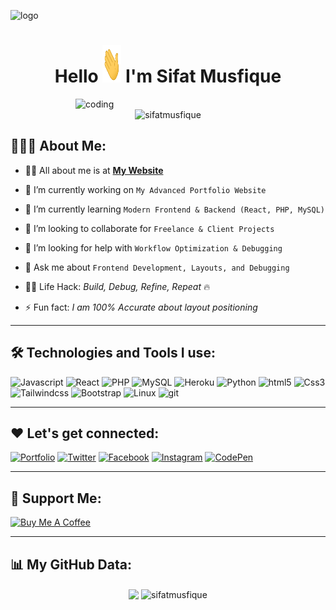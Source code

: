 ![logo](https://github.com/sifatmusfique/sifatmusfique/blob/main/1000116534.jpg)
<h1 align="center">Hello <img src="https://raw.githubusercontent.com/ABSphreak/ABSphreak/master/gifs/Hi.gif" width="30px" height="60px"> I'm Sifat Musfique</h1>

<img align="right" alt="coding" width="400" src="https://media.giphy.com/media/v1.Y2lkPTc5MGI3NjExZXA0bml2aTB6YmNhMzE5anlrMzB6NTN3dWdqOTdqdDZ4eG1qZHRlaiZlcD12MV9naWZzX3NlYXJjaCZjdD1n/qgQUggAC3Pfv687qPC/giphy.gif">

<p align="center" mt-top="2"> 
  <img src="https://komarev.com/ghpvc/?username=sifatmusfique&label=Profile%20views&color=0e75b6&style=flat" alt="sifatmusfique" /> 
</p>

<!--
**sifatmusfique/sifatmusfique** is a ✨ _special_ ✨ repository because its `README.md` (this file) appears on your GitHub profile.
-->

## 👨🏻‍💻 About Me:

- 🙋‍♂️ All about me is at **[My Website](https://sifatmusfique.site/)**  

- 🔭 I’m currently working on `My Advanced Portfolio Website`  

- 🌱 I’m currently learning `Modern Frontend & Backend (React, PHP, MySQL)`  

- 👯 I’m looking to collaborate for `Freelance & Client Projects`  

- 🤔 I’m looking for help with `Workflow Optimization & Debugging`  

- 💬 Ask me about `Frontend Development, Layouts, and Debugging`  

- 👨‍💻 Life Hack: *Build, Debug, Refine, Repeat* :fire:  

- ⚡ Fun fact: *I am 100% Accurate about layout positioning*  

---

## 🛠️ Technologies and Tools I use:

<p>
<img alt="Javascript" src="https://img.shields.io/badge/JavaScript-323330?style=for-the-badge&logo=javascript&logoColor=F7DF1E"  height="25px"/>
<img alt="React" src="https://img.shields.io/badge/React-20232A?style=for-the-badge&logo=react&logoColor=61DAFB" height="25px"/>
<img alt="PHP" src="https://img.shields.io/badge/PHP-777BB4?style=for-the-badge&logo=php&logoColor=white" height="25px"/>
<img alt="MySQL" src="https://img.shields.io/badge/MySQL-005C84?style=for-the-badge&logo=mysql&logoColor=white" height="25px"/>
<img alt="Heroku" src="https://img.shields.io/badge/-Heroku-430098?style=flat-square&logo=heroku&logoColor=white" height="25px"/>
<img alt="Python" src="https://img.shields.io/badge/Python-14354C?style=for-the-badge&logo=python&logoColor=white" height="25px"/>
<img alt="html5" src="https://img.shields.io/badge/HTML5-E34F26?style=for-the-badge&logo=html5&logoColor=white" height="25px"/>
<img alt="Css3" src="https://img.shields.io/badge/CSS3-1572B6?style=for-the-badge&logo=css3&logoColor=white" height="25px"/>
<img alt="Tailwindcss" src="https://img.shields.io/badge/Tailwind_CSS-38B2AC?style=for-the-badge&logo=tailwind-css&logoColor=white" height="25px"/>
<img alt="Bootstrap" src="https://img.shields.io/badge/Bootstrap-563D7C?style=for-the-badge&logo=bootstrap&logoColor=white" height="25px"/>
<img alt="Linux" src="https://img.shields.io/badge/Linux-FCC624?style=for-the-badge&logo=linux&logoColor=black" height="25px"/>
<img alt="git" src="https://img.shields.io/badge/-Git-F05032?style=flat-square&logo=git&logoColor=white" height="25px"/>
</p>

---

## ❤️ Let's get connected:

<p>
<a href="https://sifatmusfique.site" target="_blank"><img alt="Portfolio" src="https://img.shields.io/badge/Portfolio-9146FF.svg?&style=for-the-badge&logo=appveyor&logoColor=white" height="30px" /></a> 
<a href="https://twitter.com/sifat_musfique" target="_blank"><img alt="Twitter" src="https://img.shields.io/badge/twitter-%231DA1F2.svg?&style=for-the-badge&logo=twitter&logoColor=white"  height="30px"/></a> 
<a href="https://fb.com/sifatmusfique" target="_blank"><img alt="Facebook" src="https://img.shields.io/badge/Facebook-1877F2.svg?&style=for-the-badge&logo=facebook&logoColor=white"  height="30px"/></a> 
<a href="https://www.instagram.com/sifat.musfique" target="_blank"><img alt="Instagram" src="https://img.shields.io/badge/Instagram-E4405F?style=for-the-badge&logo=instagram&logoColor=white"  height="30px"/></a>
<a href="https://codepen.io/sifatmusfique" target="_blank"><img alt="CodePen" src="https://img.shields.io/badge/CodePen-000000.svg?&style=for-the-badge&logo=codepen&logoColor=white"  height="30px"/></a>
</p>

---

## 🤝 Support Me:

<a href="https://www.buymeacoffee.com/sifatmusfique" target="_blank"><img src="https://cdn.buymeacoffee.com/buttons/v2/default-violet.png" alt="Buy Me A Coffee" height="60px" width="160px"></a>

---

## 📊 My GitHub Data:

<div align="center">
  <img align="center" src="https://github-readme-stats.anuraghazra1.vercel.app/api?username=sifatmusfique&show_icons=true" />
  <img align="center" src="https://github-readme-streak-stats.herokuapp.com/?user=sifatmusfique&" alt="sifatmusfique" />
</div>
